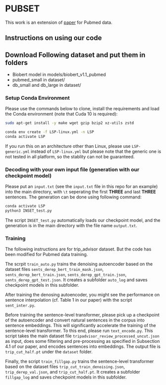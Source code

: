 # PUBSET

This work is an extension of [paper](https://arxiv.org/abs/1911.03892) for Pubmed data.


## Instructions on using our code

## Download Following dataset and put them in folders
* Biobert model in models/biobert_v1.1_pubmed
* pubmed_small in dataset/
* db_small and db_large in dataset/


### Setup Conda Environment

Please use the commands below to clone, install the requirements and load the Conda environment (note that Cuda 10 is required):

```bash
sudo apt-get install -y make wget gzip bzip2 xz-utils zstd
```

```bash
conda env create -f LSP-linux.yml -n LSP
conda activate LSP
```

If you run this on an architecture other than Linux, please use `LSP-generic.yml` instead of `LSP-linux.yml` but please note that the generic one is not tested in all platform, so the stablity can not be guaranteed.


### Decoding with your own input file (generation with our checkpoint model)

Please put an `input.txt` (see the `input.txt` file in this repo for an example) into the main directory, with `\t` seperating the first **THREE** and last **THREE** sentences. The generation can be done using following command:
  
```bash
conda activate LSP
python3 INSET_test.py
```

The script `INSET_test.py` automatically loads our checkpoint model, and the generation is in the main directory with the file name `output.txt`.

### Training

The following instructions are for trip_advisor dataset. But the code has been modified for Pubmed data training.

The scrpit `train_auto.py` trains the denoising autoencoder based on the dataset files `sents_derep_bert_train_mask.json`, `sents_derep_bert_train.json`, `sents_derep_gpt_train.json`, `sents_derep_gpt_test.json`. It creates a subfolder `auto_log` and saves checkpoint models in this subfolder.

After training the denosing autoencoder, you might see the performance on sentence interpolation (cf. Table 1 in our paper) with the script `sent_inter.py`.

Before training the sentence-level transformer, please pick up a checkpoint of the autoencoder and convert natural sentences in the corpus into sentence embeddings. This will significantly accelerate the training of the sentence-level transformer. To this end, please run `text_encode.py`. This script takes the main dataset file `tripadvisor_review_processed_uncut.json` as input, does some filtering and pre-processing as specified in Subsection 4.1 of our paper, and encodes sentences into embeddings. The output file is `trip_cut_half.pt` under the `dataset` folder.

Finally, the script `train_fillgap.py` trains the sentence-level transformer based on the dataset files `trip_cut_train_denoising.json`, `trip_derep_val.json`, and `trip_cut_half.pt`. It creates a subfolder `fillgap_log` and saves checkpoint models in this subfolder. 



